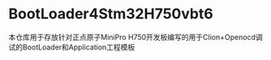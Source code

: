 # BootLoader4Stm32H750vbt6
本仓库用于存放针对正点原子MiniPro H750开发板编写的用于Clion+Openocd调试的BootLoader和Application工程模板
